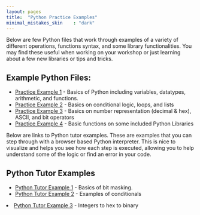 ```yaml
---
layout: pages
title:  "Python Practice Examples"
minimal_mistakes_skin    : "dark"
---
```


Below are few Python files that work through examples of a variety of different operations, functions
syntax, and some library functionalities. You may find these useful when working on your workshop or 
just learning about a few new libraries or tips and tricks.

## Example Python Files: ##
<ul style="list-style-type:disc">
<li><a href="/assets/code/practice-example-one.py">Practice Example 1</a> - Basics of Python including variables, datatypes, arithmetic, and functions.</li>
<li><a href="/assets/code/practice-example-two.py">Practice Example 2</a> - Basics on conditional logic, loops, and lists</li>
<li><a href="/assets/code/practice-example-three.py">Practice Example 3</a> - Basics on number representation (decimal & hex), ASCII, and bit operators</li>
<li><a href="/assets/code/practice-example-four.py">Practice Example 4</a> - Basic functions on some included Python Libraries</li>
</ul>

Below are links to Python tutor examples. These are examples that you can step through with a browser based Python interpreter.
This is nice to visualize and helps you see how each step is executed, allowing you to help understand some of the logic or find
an error in your code.

## Python Tutor Examples ##

<ul style="list-style-type:disc">
<li><a href="http://pythontutor.com/visualize.html#code=%23%20Example%20of%20bit%20masking%0A%0A%23%20Byte%3A%201111%201111%0Abyte%20%3D%200xFF%0A%0A%23%20We%20just%20want%20the%20LSB%20%28least%20significat%20bit%29%0A%0A%23%20mask%3A%200000%200001%0Amask%20%3D%200x01%0A%0A%23%201111%201111%20AND%200000%200001%0A%23%20-----------------------%0A%23%20result%3A%200000%200001%0A%0Aresult%20%3D%20byte%20%26%20mask%0A%0Aprint%28hex%28result%29%29%0A%0A%23%20Say%20we%20want%20to%20do%20this%20as%20a%20boolean%20test%0Aif%28result%29%3A%0A%20%20%20%20print%28%22The%20LSB%20is%20set%22%29%0Aelse%3A%0A%20%20%20%20print%28%22The%20LSB%20is%20not%20set%22%29%0A%20%20%20%20%0A%23%20Try%20inputting%20your%20own%20byte%20and%20testing%20if%20the%20LSB%20is%20set%0Atry%3A%0A%20%20%20%20%23%20you%20input%20some%20integer%0A%20%20%20%20your_input%20%3D%20int%28input%28%22Input%20some%20number%3A%22%29%29%0A%20%20%20%20%23%20your%20input%20is%20and's%20with%20the%20bit%20mask%0A%20%20%20%20new_result%20%3D%20your_input%20%26%20mask%0A%20%20%20%20%23%20prints%20results%0A%20%20%20%20if%28new_result%29%3A%0A%20%20%20%20%20%20%20%20print%28%22The%20LSB%20is%20set%22%29%0A%20%20%20%20else%3A%0A%20%20%20%20%20%20%20%20print%28%22The%20LSB%20is%20not%20set%22%29%0A%20%20%20%20%0Aexcept%3A%0A%20%20%20%20%23%20input%20to%20your_input%20not%20a%20number,%20error%0A%20%20%20%20print%28%22Make%20sure%20to%20input%20a%20number!%22%29&cumulative=false&heapPrimitives=nevernest&mode=edit&origin=opt-frontend.js&py=3&rawInputLstJSON=%5B%220%22%5D&textReferences=false
">Python Tutor Example 1</a> - Basics of bit masking.</li>
<li><a href="http://pythontutor.com/visualize.html#code=a%20%3D%20True%0Ab%20%3D%20True%0A%0A%23%20If%20a%20is%20true%0Aif%20a%20%3D%3D%20False%3A%0A%20%20%20%20%23%20we%20will%20only%20print%20this%0A%20%20%20%20print%28%22a%20is%20false%22%29%0A%23%20but%20is%20a%20is%20not%20true%20and%20b%20is%20false,%0Aelif%20b%20%3D%3D%20False%3A%0A%20%20%20%20%23%20we%20will%20print%20this%0A%20%20%20%20print%28%22b%20is%20false%22%29%0A%23%20if%20all%20the%20if%20or%20elif%20statements%20above%20fail%0Aelse%3A%0A%20%20%20%20%23%20we%20catch%20all!%0A%20%20%20%20print%28%22neither%20are%20false%22%29%0A%20%20%20%20%0Aif%20a%20%3D%3D%20True%3A%0A%20%20%20%20print%28%22a%20is%20true%22%29%0Aif%20b%20%3D%3D%20True%3A%0A%20%20%20%20print%28%22b%20is%20true%22%29%0A%20%20%20%20%0A&cumulative=false&curInstr=9&heapPrimitives=nevernest&mode=display&origin=opt-frontend.js&py=3&rawInputLstJSON=%5B%5D&textReferences=false">
Python Tutor Example 2</a> - Examples of conditionals</li>
</ul>

<li><a href="http://pythontutor.com/visualize.html#code=sample_numbers%20%3D%20%5B1234,5345,4564,3457,2435,2345245%5D%0A%0Afor%20numbers%20in%20sample_numbers%3A%0A%20%20%20%20print%28%22Sample%3A%20%22,%20numbers,%20end%3D%22%20%22%29%0A%20%20%20%20print%28%22Sample%20in%20HEX%3A%22,%20hex%28numbers%29,%20end%3D%22%20%22%29%0A%20%20%20%20print%28%22Sample%20in%20Binary%3A%22,%20bin%28numbers%29%29&cumulative=false&curInstr=26&heapPrimitives=nevernest&mode=display&origin=opt-frontend.js&py=3&rawInputLstJSON=%5B%5D&textReferences=false">
Python Tutor Example 3</a> - Integers to hex to binary</li>


